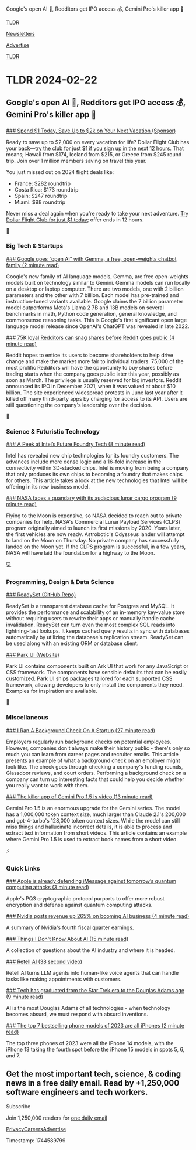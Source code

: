 Google's open AI 🧠, Redditors get IPO access 💰, Gemini Pro's killer app 🤖

[TLDR](/)

[Newsletters](/newsletters)

[Advertise](https://advertise.tldr.tech/)

[TLDR](/)

# TLDR 2024-02-22

## Google's open AI 🧠, Redditors get IPO access 💰, Gemini Pro's killer app 🤖

### 

[### Spend $1 Today, Save Up to $2k on Your Next Vacation (Sponsor)](https://app.dollarflightclub.com/signup/cheapflights4?utm_source=tldr)

Ready to save up to $2,000 on every vacation for life? Dollar Flight Club has your back—[try the club for just $1 if you sign up in the next 12 hours](https://app.dollarflightclub.com/signup/cheapflights4?utm_source=tldr). That means; Hawaii from $174, Iceland from $215, or Greece from $245 round trip. Join over 1 million members saving on travel this year.

You just missed out on 2024 flight deals like:

* France: $282 roundtrip
* Costa Rica: $173 roundtrip
* Spain: $247 roundtrip
* Miami: $98 roundtrip

Never miss a deal again when you're ready to take your next adventure. [Try Dollar Flight Club for just $1 today](https://app.dollarflightclub.com/signup/cheapflights4?utm_source=tldr); offer ends in 12 hours.

📱

### Big Tech & Startups

[### Google goes “open AI” with Gemma, a free, open-weights chatbot family (2 minute read)](https://arstechnica.com/information-technology/2024/02/google-goes-open-ai-with-gemma-a-free-open-weights-chatbot-family/?utm_source=tldrnewsletter)

Google's new family of AI language models, Gemma, are free open-weights models built on technology similar to Gemini. Gemma models can run locally on a desktop or laptop computer. There are two models, one with 2 billion parameters and the other with 7 billion. Each model has pre-trained and instruction-tuned variants available. Google claims the 7 billion parameter model outperforms Meta's Llama 2 7B and 13B models on several benchmarks in math, Python code generation, general knowledge, and commonsense reasoning tasks. This is Google's first significant open large language model release since OpenAI's ChatGPT was revealed in late 2022.

[### 75K loyal Redditors can snag shares before Reddit goes public (4 minute read)](https://arstechnica.com/tech-policy/2024/02/report-75k-loyal-redditors-can-snag-shares-before-reddit-goes-public/?utm_source=tldrnewsletter)

Reddit hopes to entice its users to become shareholders to help drive change and make the market more fair to individual traders. 75,000 of the most prolific Redditors will have the opportunity to buy shares before trading starts when the company goes public later this year, possibly as soon as March. The privilege is usually reserved for big investors. Reddit announced its IPO in December 2021, when it was valued at about $10 billion. The site experienced widespread protests in June last year after it killed off many third-party apps by charging for access to its API. Users are still questioning the company's leadership over the decision.

🚀

### Science & Futuristic Technology

[### A Peek at Intel’s Future Foundry Tech (8 minute read)](https://spectrum.ieee.org/intel-18a?utm_source=tldrnewsletter)

Intel has revealed new chip technologies for its foundry customers. The advances include more dense logic and a 16-fold increase in the connectivity within 3D-stacked chips. Intel is moving from being a company that only produces its own chips to becoming a foundry that makes chips for others. This article takes a look at the new technologies that Intel will be offering in its new business model.

[### NASA faces a quandary with its audacious lunar cargo program (9 minute read)](https://arstechnica.com/space/2024/02/as-companies-shoot-at-the-moon-nasas-tolerance-of-failure-is-tested/?utm_source=tldrnewsletter)

Flying to the Moon is expensive, so NASA decided to reach out to private companies for help. NASA's Commercial Lunar Payload Services (CLPS) program originally aimed to launch its first missions by 2020. Years later, the first vehicles are now ready. Astrobotic's Odysseus lander will attempt to land on the Moon on Thursday. No private company has successfully landed on the Moon yet. If the CLPS program is successful, in a few years, NASA will have laid the foundation for a highway to the Moon.

💻

### Programming, Design & Data Science

[### ReadySet (GitHub Repo)](https://github.com/readysettech/readyset?utm_source=tldrnewsletter)

ReadySet is a transparent database cache for Postgres and MySQL. It provides the performance and scalability of an in-memory key-value store without requiring users to rewrite their apps or manually handle cache invalidation. ReadySet can turn even the most complex SQL reads into lightning-fast lookups. It keeps cached query results in sync with databases automatically by utilizing the database's replication stream. ReadySet can be used along with an existing ORM or database client.

[### Park UI (Website)](https://park-ui.com/?utm_source=tldrnewsletter)

Park UI contains components built on Ark UI that work for any JavaScript or CSS framework. The components have sensible defaults that can be easily customized. Park UI ships packages tailored for each supported CSS framework, allowing developers to only install the components they need. Examples for inspiration are available.

🎁

### Miscellaneous

[### I Ran A Background Check On A Startup (27 minute read)](https://www.careerfair.io/background-check?utm_source=tldrnewsletter)

Employers regularly run background checks on potential employees. However, companies don't always make their history public - there's only so much you can learn from career pages and recruiter emails. This article presents an example of what a background check on an employer might look like. The check goes through checking a company's funding rounds, Glassdoor reviews, and court orders. Performing a background check on a company can turn up interesting facts that could help you decide whether you really want to work with them.

[### The killer app of Gemini Pro 1.5 is video (13 minute read)](https://simonwillison.net/2024/Feb/21/gemini-pro-video/?utm_source=tldrnewsletter)

Gemini Pro 1.5 is an enormous upgrade for the Gemini series. The model has a 1,000,000 token context size, much larger than Claude 2.1's 200,000 and gpt-4-turbo's 128,000 token context sizes. While the model can still miss things and hallucinate incorrect details, it is able to process and extract text information from short videos. This article contains an example where Gemini Pro 1.5 is used to extract book names from a short video.

⚡

### Quick Links

[### Apple is already defending iMessage against tomorrow’s quantum computing attacks (3 minute read)](https://www.theverge.com/2024/2/21/24079081/apple-imessage-pq3-post-quantum-cryptography?utm_source=tldrnewsletter)

Apple's PQ3 cryptographic protocol purports to offer more robust encryption and defense against quantum computing attacks.

[### Nvidia posts revenue up 265% on booming AI business (4 minute read)](https://www.cnbc.com/2024/02/21/nvidia-nvda-earnings-report-q4-2024.html?utm_source=tldrnewsletter)

A summary of Nvidia's fourth fiscal quarter earnings.

[### Things I Don't Know About AI (15 minute read)](https://blog.eladgil.com/p/things-i-dont-know-about-ai?utm_source=tldrnewsletter)

A collection of questions about the AI industry and where it is headed.

[### Retell AI (38 second video)](https://www.youtube.com/watch?v=0LT64_mgkro&amp;utm_source=tldrnewsletter)

Retell AI turns LLM agents into human-like voice agents that can handle tasks like making appointments with customers.

[### Tech has graduated from the Star Trek era to the Douglas Adams age (9 minute read)](https://interconnected.org/home/2024/02/21/adams?utm_source=tldrnewsletter)

AI is the most Douglas Adams of all technologies - when technology becomes absurd, we must respond with absurd inventions.

[### The top 7 bestselling phone models of 2023 are all iPhones (2 minute read)](https://arstechnica.com/gadgets/2024/02/apple-takes-the-top-7-best-selling-phone-models-for-2023/?utm_source=tldrnewsletter)

The top three phones of 2023 were all the iPhone 14 models, with the iPhone 13 taking the fourth spot before the iPhone 15 models in spots 5, 6, and 7.

## Get the most important tech, science, & coding news in a free daily email. Read by +1,250,000 software engineers and tech workers.

Subscribe

Join 1,250,000 readers for [one daily email](/api/latest/tech)

[Privacy](/privacy)[Careers](https://jobs.ashbyhq.com/tldr.tech)[Advertise](/tech/advertise)

Timestamp: 1744589799